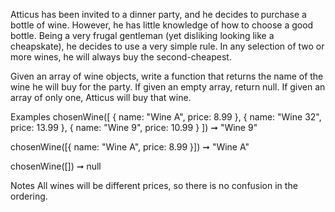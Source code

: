 Atticus has been invited to a dinner party, and he decides to purchase a bottle of wine. However, he has little knowledge of how to choose a good bottle. Being a very frugal gentleman (yet disliking looking like a cheapskate), he decides to use a very simple rule. In any selection of two or more wines, he will always buy the second-cheapest.

Given an array of wine objects, write a function that returns the name of the wine he will buy for the party. If given an empty array, return null. If given an array of only one, Atticus will buy that wine.

Examples
chosenWine([
  { name: "Wine A", price: 8.99 },
  { name: "Wine 32", price: 13.99 },
  { name: "Wine 9", price: 10.99 }
]) ➞ "Wine 9"

chosenWine([{ name: "Wine A", price: 8.99 }]) ➞ "Wine A"

chosenWine([]) ➞ null

Notes
All wines will be different prices, so there is no confusion in the ordering.